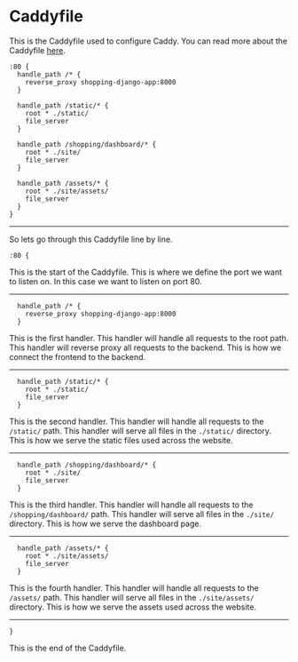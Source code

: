 # Caddyfile

This is the Caddyfile used to configure Caddy. You can read more about the Caddyfile [here](https://caddyserver.com/docs/caddyfile).

```Caddyfile
:80 {
  handle_path /* {
    reverse_proxy shopping-django-app:8000
  }

  handle_path /static/* {
    root * ./static/
    file_server
  }

  handle_path /shopping/dashboard/* {
    root * ./site/
    file_server
  }

  handle_path /assets/* {
    root * ./site/assets/
    file_server
  }
}
```

<hr>

So lets go through this Caddyfile line by line.

```Caddyfile
:80 {
```

This is the start of the Caddyfile. This is where we define the port we want to listen on. In this case we want to listen on port 80.

<hr>

```Caddyfile
  handle_path /* {
    reverse_proxy shopping-django-app:8000
  }
```

This is the first handler. This handler will handle all requests to the root path. This handler will reverse proxy all requests to the backend. This is how we connect the frontend to the backend.

<hr>

```Caddyfile
  handle_path /static/* {
    root * ./static/
    file_server
  }
```

This is the second handler. This handler will handle all requests to the `/static/` path. This handler will serve all files in the `./static/` directory. This is how we serve the static files used across the website.

<hr>

```Caddyfile
  handle_path /shopping/dashboard/* {
    root * ./site/
    file_server
  }
```

This is the third handler. This handler will handle all requests to the `/shopping/dashboard/` path. This handler will serve all files in the `./site/` directory. This is how we serve the dashboard page.

<hr>

```Caddyfile
  handle_path /assets/* {
    root * ./site/assets/
    file_server
  }
```

This is the fourth handler. This handler will handle all requests to the `/assets/` path. This handler will serve all files in the `./site/assets/` directory. This is how we serve the assets used across the website.

<hr>

```Caddyfile
}
```

This is the end of the Caddyfile.
